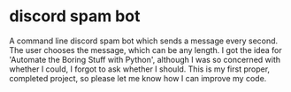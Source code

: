 # discord spam bot
 A command line discord spam bot which sends a message every second. The user chooses the message, which can be any length.
 I got the idea for 'Automate the Boring Stuff with Python', although I was so concerned with whether I could, I forgot to ask whether I should.
This is my first proper, completed project, so please let me know how I can improve my code.
